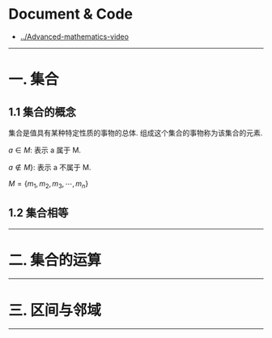 
# Document & Code

* [../Advanced-mathematics-video](https://github.com/zozospider/note/blob/master/base/Advanced-mathematics/Advanced-mathematics-video.md)

---

# 一. 集合

## 1.1 集合的概念

集合是值具有某种特定性质的事物的总体. 组成这个集合的事物称为该集合的元素.

${a}\in{M}$: 表示 a 属于 M.

${a}\notin{M}$}: 表示 a 不属于 M.

$M = \{m_1, m_2, m_3, \cdots, m_n\}$

## 1.2 集合相等

---

# 二. 集合的运算

---

# 三. 区间与邻域

---
